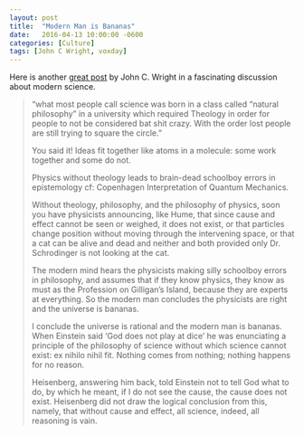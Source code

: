 ```yaml
---
layout: post
title:  "Modern Man is Bananas"
date:   2016-04-13 10:00:00 -0600
categories: [Culture]
tags: [John C Wright, voxday]
---
```


Here is another [great post](http://voxday.blogspot.com/2016/04/the-intrinsic-unreliability-of-science.html#c1599593575592361055) by John C. Wright in a fascinating discussion about modern science.

> “what most people call science was born in a class called “natural philosophy” in a university which required Theology in order for people to not be considered bat shit crazy.
With the order lost people are still trying to square the circle.”
> 
> You said it! Ideas fit together like atoms in a molecule: some work together and some do not.
> 
> Physics without theology leads to brain-dead schoolboy errors in epistemology cf: Copenhagen Interpretation of Quantum Mechanics.
> 
> Without theology, philosophy, and the philosophy of physics, soon you have physicists announcing, like Hume, that since cause and effect cannot be seen or weighed, it does not exist, or that particles change position without moving through the intervening space, or that a cat can be alive and dead and neither and both provided only Dr. Schrodinger is not looking at the cat.
> 
> The modern mind hears the physicists making silly schoolboy errors in philosophy, and assumes that if they know physics, they know as must as the Profession on Gilligan’s Island, because they are experts at everything. So the modern man concludes the physicists are right and the universe is bananas.
> 
> I conclude the universe is rational and the modern man is bananas. When Einstein said ‘God does not play at dice’ he was enunciating a principle of the philosophy of science without which science cannot exist: ex nihilo nihil fit. Nothing comes from nothing; nothing happens for no reason.
> 
> Heisenberg, answering him back, told Einstein not to tell God what to do, by which he meant, if I do not see the cause, the cause does not exist. Heisenberg did not draw the logical conclusion from this, namely, that without cause and effect, all science, indeed, all reasoning is vain.
